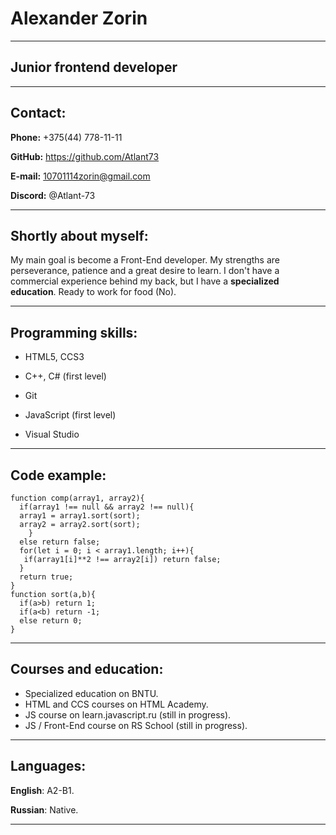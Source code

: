
# Alexander Zorin
***
## Junior frontend developer 
***
## Contact:
**Phone:** +375(44) 778-11-11

**GitHub:** https://github.com/Atlant73

**E-mail:** 10701114zorin@gmail.com

**Discord:** @Atlant-73

******
## Shortly about myself:
My main goal is become a Front-End developer. My strengths are perseverance, patience and a great desire to learn. I don't have a commercial experience behind my back, but I have a **specialized education**. Ready to work for food (No).
******
## Programming skills:
* HTML5, CCS3

* C++, C# (first level)

* Git

* JavaScript (first level)

* Visual Studio

******
## Code example:
```
function comp(array1, array2){
  if(array1 !== null && array2 !== null){
  array1 = array1.sort(sort);
  array2 = array2.sort(sort);
    }
  else return false;
  for(let i = 0; i < array1.length; i++){
   if(array1[i]**2 !== array2[i]) return false;
  }
  return true;
}
function sort(a,b){
  if(a>b) return 1;
  if(a<b) return -1;
  else return 0;
}
```
******
## Courses and education:
* Specialized education on BNTU.
* HTML and CCS courses on HTML Academy.
* JS course on learn.javascript.ru (still in progress).
* JS / Front-End course on RS School (still in progress).
******
## Languages:
**English**: A2-B1.

**Russian**: Native.
******